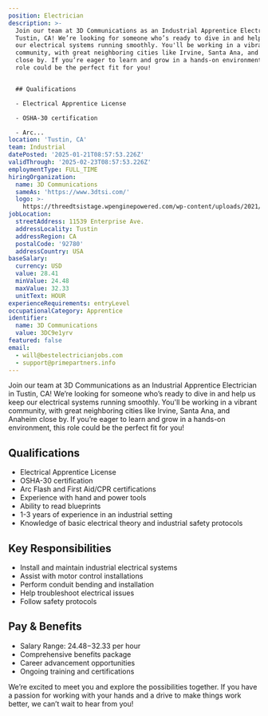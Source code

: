 ```yaml
---
position: Electrician
description: >-
  Join our team at 3D Communications as an Industrial Apprentice Electrician in
  Tustin, CA! We’re looking for someone who’s ready to dive in and help us keep
  our electrical systems running smoothly. You'll be working in a vibrant
  community, with great neighboring cities like Irvine, Santa Ana, and Anaheim
  close by. If you’re eager to learn and grow in a hands-on environment, this
  role could be the perfect fit for you!


  ## Qualifications

  - Electrical Apprentice License

  - OSHA-30 certification

  - Arc...
location: 'Tustin, CA'
team: Industrial
datePosted: '2025-01-21T08:57:53.226Z'
validThrough: '2025-02-23T08:57:53.226Z'
employmentType: FULL_TIME
hiringOrganization:
  name: 3D Communications
  sameAs: 'https://www.3dtsi.com/'
  logo: >-
    https://threedtsistage.wpenginepowered.com/wp-content/uploads/2021/01/logo-default.png
jobLocation:
  streetAddress: 11539 Enterprise Ave.
  addressLocality: Tustin
  addressRegion: CA
  postalCode: '92780'
  addressCountry: USA
baseSalary:
  currency: USD
  value: 28.41
  minValue: 24.48
  maxValue: 32.33
  unitText: HOUR
experienceRequirements: entryLevel
occupationalCategory: Apprentice
identifier:
  name: 3D Communications
  value: 3DC9e1yrv
featured: false
email:
  - will@bestelectricianjobs.com
  - support@primepartners.info
---
```




Join our team at 3D Communications as an Industrial Apprentice Electrician in Tustin, CA! We’re looking for someone who’s ready to dive in and help us keep our electrical systems running smoothly. You'll be working in a vibrant community, with great neighboring cities like Irvine, Santa Ana, and Anaheim close by. If you’re eager to learn and grow in a hands-on environment, this role could be the perfect fit for you!

## Qualifications
- Electrical Apprentice License
- OSHA-30 certification
- Arc Flash and First Aid/CPR certifications
- Experience with hand and power tools
- Ability to read blueprints
- 1-3 years of experience in an industrial setting
- Knowledge of basic electrical theory and industrial safety protocols

## Key Responsibilities
- Install and maintain industrial electrical systems
- Assist with motor control installations
- Perform conduit bending and installation
- Help troubleshoot electrical issues
- Follow safety protocols

## Pay & Benefits
- Salary Range: $24.48-$32.33 per hour
- Comprehensive benefits package
- Career advancement opportunities
- Ongoing training and certifications

We’re excited to meet you and explore the possibilities together. If you have a passion for working with your hands and a drive to make things work better, we can’t wait to hear from you!
